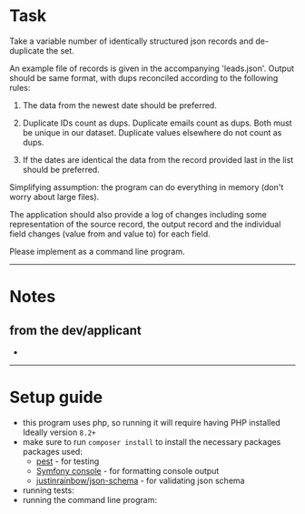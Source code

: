 # Task

Take a variable number of identically structured json records and de-duplicate the set.

An example file of records is given in the accompanying 'leads.json'.  Output should be same format, with dups reconciled according to the following rules:

1. The data from the newest date should be preferred.

2. Duplicate IDs count as dups. Duplicate emails count as dups. Both must be unique in our dataset. Duplicate values elsewhere do not count as dups.

3. If the dates are identical the data from the record provided last in the list should be preferred.

Simplifying assumption: the program can do everything in memory (don't worry about large files).

The application should also provide a log of changes including some representation of the source record, the output record and the individual field changes (value from and value to) for each field.

Please implement as a command line program.

---

# Notes

## from the dev/applicant
- 

---

# Setup guide

- this program uses php, so running it will require having PHP installed <br/> 
Ideally version `8.2+`
- make sure to run `composer install` to install the necessary packages <br/>
packages used:
    - [pest](https://pestphp.com/) - for testing
    - [Symfony console](https://symfony.com/doc/current/components/console.html) - for formatting console output
    - [justinrainbow/json-schema](https://github.com/jsonrainbow/json-schema) - for validating json schema
- running tests:
- running the command line program: